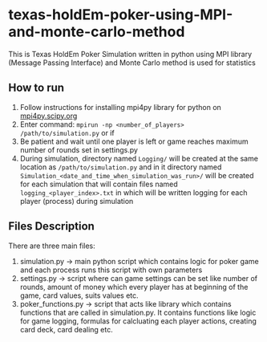 # texas-holdEm-poker-using-MPI-and-monte-carlo-method
This is Texas HoldEm Poker Simulation written in python using MPI library (Message Passing Interface) and Monte Carlo method is used for statistics

<h2>How to run</h2>

1. Follow instructions for installing mpi4py library for python on [mpi4py.scipy.org](https://mpi4py.scipy.org/docs/usrman/install.html)
2. Enter command: ```mpirun -np <number_of_players> /path/to/simulation.py``` or if 
3. Be patient and wait until one player is left or game reaches maximum number of rounds set in settings.py
4. During simulation, directory named ```Logging/``` will be created at the same location as ```/path/to/simulation.py``` and in it directory named ```Simulation_<date_and_time_when_simulation_was_run>/``` will be created for each simulation that will contain files named ```logging_<player_index>.txt``` in which will be written logging for each player (process) during simulation

<h2>Files Description</h2>

There are three main files:
  1. simulation.py -> main python script which contains logic for poker game and each process runs this script with own parameters
  2. settings.py -> script where can game settings can be set like number of rounds, amount of money which every player has at beginning of the game, card values, suits values etc.
  3. poker_functions.py -> script that acts like library which contains functions that are called in simulation.py. It contains functions like logic for game logging, formulas for calcluating each player actions, creating card deck, card dealing etc.
  
  
